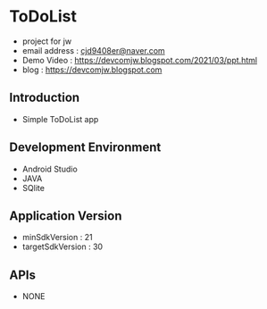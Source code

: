 # ToDoList
- project for jw <br />
- email address : cjd9408er@naver.com <br />
- Demo Video : https://devcomjw.blogspot.com/2021/03/ppt.html <br />
- blog : https://devcomjw.blogspot.com <br />

## Introduction
- Simple ToDoList app

## Development Environment
- Android Studio
- JAVA
- SQlite

## Application Version
- minSdkVersion : 21
- targetSdkVersion : 30

## APIs
- NONE
